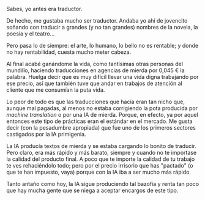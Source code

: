 Sabes, yo antes era traductor.

De hecho, me gustaba mucho ser traductor. Andaba yo ahí de jovencito soñando con traducir a grandes (y no tan grandes) nombres de la novela, la poesía y el teatro... 

Pero pasa lo de siempre: el arte, lo humano, lo bello no es rentable; y donde no hay rentabilidad, cuesta mucho meter cabeza.

Al final acabé ganándome la vida, como tantísimas otras personas del mundillo, haciendo traducciones en agencias de mierda por 0,045&nbsp;€ la palabra. Huelga decir que es muy difícil llevar una vida digna trabajando por ese precio, así que también tuve que andar en trabajos de atención al cliente que me consumían la puta vida.

Lo peor de todo es que las traducciones que hacía eran tan nicho que, aunque mal pagadas, al menos no estaba corrigiendo la pota producida por *machine translation* o por una IA de mierda. Porque, en efecto, ya por aquel entonces este tipo de prácticas eran el estándar en el mercado. Me gusta decir (con la pesadumbre apropiada) que fue uno de los primeros sectores castigados por la IA primigenia.

La IA producía textos de mierda y se estaba cargando lo bonito de traducir. Pero claro, era más rápido y más barato, siempre y cuando no te importase la calidad del producto final. A poco que te importe la calidad de tu trabajo te ves rehaciéndolo todo; pero por el precio irrisorio que has "pactado" (o que te han impuesto, vaya) porque con la IA iba a ser mucho más rápido.

Tanto antaño como hoy, la IA sigue produciendo tal bazofia y renta tan poco que hay mucha gente que se niega a aceptar encargos de este tipo.
